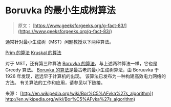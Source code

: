 # Boruvka 的最小生成树算法

> 原文： [https://www.geeksforgeeks.org/g-fact-83/](https://www.geeksforgeeks.org/g-fact-83/)

通常针对最小生成树（MST）问题教授以下两种算法。

[Prim 的算法](http://en.wikipedia.org/wiki/Prim%27s_algorithm)
[Kruskal 的算法](http://en.wikipedia.org/wiki/Kruskal%27s_algorithm)

对于 MST，还有第三种算法 [Boruvka 的算法](http://en.wikipedia.org/wiki/Bor%C5%AFvka%27s_algorithm)，与上述两种算法一样，它也是 Greedy 算法。 [Boruvka 的算法](http://en.wikipedia.org/wiki/Bor%C5%AFvka%27s_algorithm)是最古老的最小生成树算法，由 Boruuvka 于 1926 年发现，远远早于计算机的出现。 该算法已发布为一种构建高效电力网络的方法。 有关算法的工作和应用，请参见以下链接。

来源： [http://en.wikipedia.org/wiki/Bor%C5%AFvka%27s_algorithm]( http://en.wikipedia.org/wiki/Bor%C5%AFvka%27s_algorithm)


